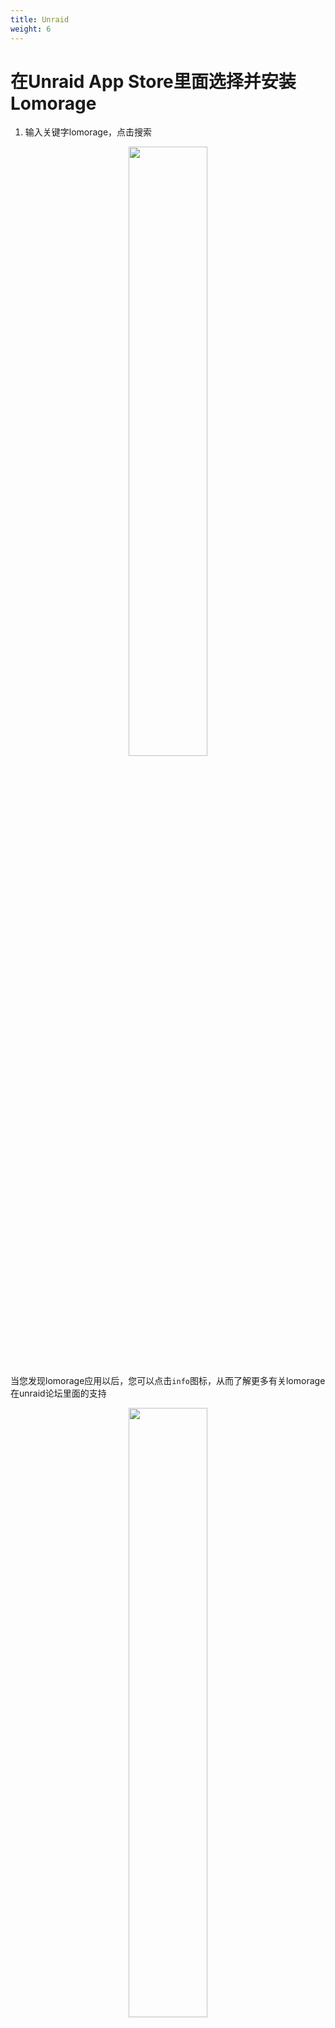```yaml
---
title: Unraid
weight: 6
---
```


# 在Unraid App Store里面选择并安装Lomorage

1. 输入关键字lomorage，点击搜索

<p align="center">
  <img width="50%" src="/img/installation/unraid1.png">
</p>

当您发现lomorage应用以后，您可以点击`info`图标，从而了解更多有关lomorage在unraid论坛里面的支持

<p align="center">
  <img width="50%" src="/img/installation/unraid2.png">
</p>

2. 点击安装，当下图出现的时候，说明安装已经成功

<p align="center">
  <img width="50%" src="/img/installation/unraid3.png">
</p>

# Unraid 模版修改
如果您对缺省的模版需要修改，请参考以下说明：

<p align="center">
  <img width="50%" src="/img/installation/unraid4.png">
</p>

- Network: 缺省值是`host`模式，这主要是因为手机客户端需要试用MDNS来自动发现后端服务，如果您愿意手动配置手机客户端，可以将此处设置为bridge模式
- ExtraParams: 缺省值是`99:100`. 这个参数需要和下面的`User` 配置一起使用。这个值主要是为了保证上传的图片和视频可以有正确的Linux用户名和组名，这样的话用户就可以利用unraid的共享服务，从电脑端远程访问图片和视频.其中，99 是`nobody`用户在linux下面的ID, 100 是`nobody`组在linux下面的ID. 用户可以根据自己需要定制这些值.
- PostArgs: 缺省值是`192.168.1.28 8000 8001`. `192.168.1.28`是unraid的IP地址，`8000`是 lomorage 后端的监听端口，`8001`是 lomorage 网页端的服务端口.
- Config
  * MediaDir: 这个目录是上传的媒体存储目录，缺省值是`/mnt/user/`
  * AppDir: 这个目录是lomorage后端配置文件，数据库文件和日志文件的存储目录，缺省值是`/mnt/user/appdata`
  * User: 这个文件是将实际的用户id信息传入到后端，从而保证后台可以生成正确的用户名.
